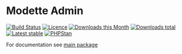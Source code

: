 # Modette Admin

[![Build Status](https://img.shields.io/travis/modette/core-ext-admin.svg?style=flat-square)](https://travis-ci.org/modette/core-ext-admin)
[![Licence](https://img.shields.io/packagist/l/modette/core-ext-admin.svg?style=flat-square)](https://packagist.org/packages/modette/core-ext-admin)
[![Downloads this Month](https://img.shields.io/packagist/dm/modette/core-ext-admin.svg?style=flat-square)](https://packagist.org/packages/modette/core-ext-admin)
[![Downloads total](https://img.shields.io/packagist/dt/modette/core-ext-admin.svg?style=flat-square)](https://packagist.org/packages/modette/core-ext-admin)
[![Latest stable](https://img.shields.io/packagist/v/modette/core-ext-admin.svg?style=flat-square)](https://packagist.org/packages/modette/core-ext-admin)
[![PHPStan](https://img.shields.io/badge/PHPStan-enabled-brightgreen.svg?style=flat-square)](https://github.com/phpstan/phpstan)

For documentation see [main package](https://github.com/modette/cmf)
